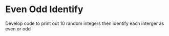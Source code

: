 # Even Odd Identify
Develop code to print out 10 random integers then identify each interger as even or odd
